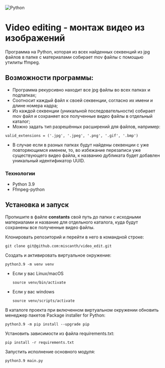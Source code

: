 ![Python](https://img.shields.io/badge/python-3670A0?style=for-the-badge&logo=python&logoColor=ffdd54)


# Video editing - монтаж видео из изображений
Программа на Python, которая из всех найденных секвенций из jpg файлов в папке с материалами собирает mov файлы с помощью утилиты ffmpeg.


## Возможности программы:

* Программа рекурсивно находит все jpg файлы во всех папках и подпапках;
* Соотносит каждый файл к своей секвенции, согласно их имени и длине номера кадра;
* Из каждой секвенции (уникальной последовательности) собирает mov файл и сохраняет все полученные видео файлы в отдельный каталог;
* Можно задать тип разрешённых расширений для файлов, например:
```
valid_extensions = ('.jpg', '.jpeg', '.png', '.gif', '.bmp')
```
* В случае если в разных папках будут найдены секвенции с уже повторяющимся именем, то, во избежание перезаписи уже существующего видео файла, к названию дубликата будет добавлен уникальный идентификатор UUID.


### Технологии

* Python 3.9
* Ffmpeg-python


## Установка и запуск

Пропишите в файле **constants** свой путь до папки с исходными материалами и название для отдельного каталога, куда будут сохранены все полученные видео файлы.


Клонировать репозиторий и перейти в него в командной строке: 
```
git clone git@github.com:miscanth/video_edit.git
```
Создать и активировать виртуальное окружение: 
```
python3.9 -m venv venv 
```
* Если у вас Linux/macOS 

    ```
    source venv/bin/activate
    ```
* Если у вас windows 
 
    ```
    source venv/scripts/activate
    ```
В каталоге проекта при включенном виртуальном окружении обновить менеджер пакетов Package installer for Python:
```
python3.9 -m pip install --upgrade pip
```
Установить зависимости из файла requirements.txt:
```
pip install -r requirements.txt
```
Запустить исполнение основного модуля:
```
python3.9 main.py
```